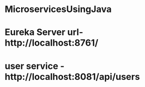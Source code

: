# MicroservicesUsingJava
# Eureka Server url- http://localhost:8761/
# user service - http://localhost:8081/api/users
